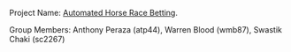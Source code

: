 Project Name: [Automated Horse Race Betting](https://github.com/anthon11786/Horse-Race-Betting).

Group Members: Anthony Peraza (atp44), Warren Blood (wmb87), Swastik Chaki (sc2267) 
